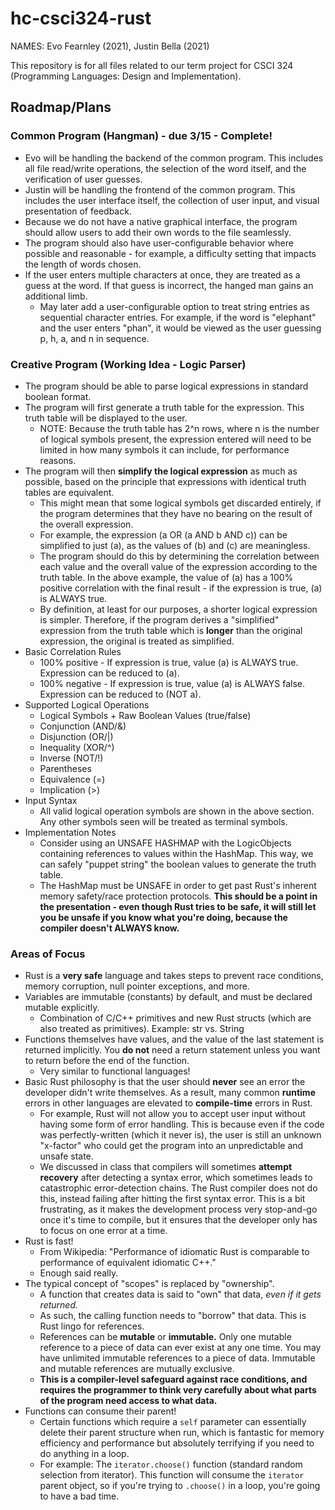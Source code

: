 # hc-csci324-rust
NAMES: Evo Fearnley (2021), Justin Bella (2021)

This repository is for all files related to our term project for CSCI 324 (Programming Languages: Design and Implementation). 

## Roadmap/Plans
### Common Program (Hangman) - due 3/15 - Complete!
* Evo will be handling the backend of the common program. This includes all file read/write operations, the selection of the word itself, and the verification of user guesses.
* Justin will be handling the frontend of the common program. This includes the user interface itself, the collection of user input, and visual presentation of feedback. 
* Because we do not have a native graphical interface, the program should allow users to add their own words to the file seamlessly. 
* The program should also have user-configurable behavior where possible and reasonable - for example, a difficulty setting that impacts the length of words chosen.
* If the user enters multiple characters at once, they are treated as a guess at the word. If that guess is incorrect, the hanged man gains an additional limb.
    - May later add a user-configurable option to treat string entries as sequential character entries. For example, if the word is "elephant" and the user enters "phan", it would be viewed as the user guessing p, h, a, and n in sequence. 

### Creative Program (Working Idea - Logic Parser)
* The program should be able to parse logical expressions in standard boolean format.
* The program will first generate a truth table for the expression. This truth table will be displayed to the user. 
    - NOTE: Because the truth table has 2^n rows, where n is the number of logical symbols present, the expression entered will need to be limited in how many symbols it can include, for performance reasons.
* The program will then **simplify the logical expression** as much as possible, based on the principle that expressions with identical truth tables are equivalent. 
    - This might mean that some logical symbols get discarded entirely, if the program determines that they have no bearing on the result of the overall expression.
    - For example, the expression (a OR (a AND b AND c)) can be simplified to just (a), as the values of (b) and (c) are meaningless.
    - The program should do this by determining the correlation between each value and the overall value of the expression according to the truth table. In the above example, the value of (a) has a 100% positive correlation with the final result - if the expression is true, (a) is ALWAYS true. 
    - By definition, at least for our purposes, a shorter logical expression is simpler. Therefore, if the program derives a "simplified" expression from the truth table which is **longer** than the original expression, the original is treated as simplified. 
* Basic Correlation Rules
    - 100% positive - If expression is true, value (a) is ALWAYS true. Expression can be reduced to (a).
    - 100% negative - If expression is true, value (a) is ALWAYS false. Expression can be reduced to (NOT a). 
* Supported Logical Operations
    - Logical Symbols + Raw Boolean Values (true/false)
    - Conjunction (AND/&)
    - Disjunction (OR/|)
    - Inequality (XOR/^)
    - Inverse (NOT/!)
    - Parentheses
    - Equivalence (=)
    - Implication (>) 
* Input Syntax
    - All valid logical operation symbols are shown in the above section. Any other symbols seen will be treated as terminal symbols.
* Implementation Notes
    - Consider using an UNSAFE HASHMAP with the LogicObjects containing references to values within the HashMap. This way, we can safely "puppet string" the boolean values to generate the truth table. 
    - The HashMap must be UNSAFE in order to get past Rust's inherent memory safety/race protection protocols. **This should be a point in the presentation - even though Rust tries to be safe, it will still let you be unsafe if you know what you're doing, because the compiler doesn't ALWAYS know.**
### Areas of Focus
* Rust is a **very safe** language and takes steps to prevent race conditions, memory corruption, null pointer exceptions, and more.
* Variables are immutable (constants) by default, and must be declared mutable explicitly. 
    - Combination of C/C++ primitives and new Rust structs (which are also treated as primitives). Example: str vs. String
* Functions themselves have values, and the value of the last statement is returned implicitly. You **do not** need a return statement unless you want to return before the end of the function. 
    - Very similar to functional languages!
* Basic Rust philosophy is that the user should **never** see an error the developer didn't write themselves. As a result, many common **runtime** errors in other languages are elevated to **compile-time** errors in Rust.
    - For example, Rust will not allow you to accept user input without having some form of error handling. This is because even if the code was perfectly-written (which it never is), the user is still an unknown "x-factor" who could get the program into an unpredictable and unsafe state.
    - We discussed in class that compilers will sometimes **attempt recovery** after detecting a syntax error, which sometimes leads to catastrophic error-detection chains. The Rust compiler does not do this, instead failing after hitting the first syntax error. This is a bit frustrating, as it makes the development process very stop-and-go once it's time to compile, but it ensures that the developer only has to focus on one error at a time.
* Rust is fast! 
    - From Wikipedia: "Performance of idiomatic Rust is comparable to performance of equivalent idiomatic C++." 
    - Enough said really.
* The typical concept of "scopes" is replaced by "ownership". 
    - A function that creates data is said to "own" that data, *even if it gets returned.*
    - As such, the calling function needs to "borrow" that data. This is Rust lingo for references.
    - References can be **mutable** or **immutable.** Only one mutable reference to a piece of data can ever exist at any one time. You may have unlimited immutable references to a piece of data. Immutable and mutable references are mutually exclusive.
    - **This is a compiler-level safeguard against race conditions, and requires the programmer to think very carefully about what parts of the program need access to what data.**
* Functions can consume their parent! 
    - Certain functions which require a `self` parameter can essentially delete their parent structure when run, which is fantastic for memory efficiency and performance but absolutely terrifying if you need to do anything in a loop.
    - For example: The `iterator.choose()` function (standard random selection from iterator). This function will consume the `iterator` parent object, so if you're trying to `.choose()` in a loop, you're going to have a bad time.




